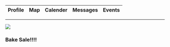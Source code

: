 | Profile | Map | Calender | Messages| Events |
| --- | --- | --- | ---- | ---- |

------------------------------------------------
![ ](https://www.classicbakery.net/wp-content/uploads/2014/04/DRP_9603-1200x600.jpg)
###                      Bake Sale!!!!
